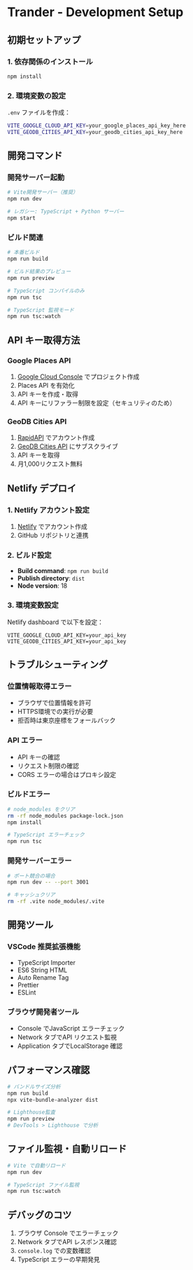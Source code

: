 # Trander - Development Setup

## 初期セットアップ

### 1. 依存関係のインストール
```bash
npm install
```

### 2. 環境変数の設定
`.env` ファイルを作成：
```bash
VITE_GOOGLE_CLOUD_API_KEY=your_google_places_api_key_here
VITE_GEODB_CITIES_API_KEY=your_geodb_cities_api_key_here
```

## 開発コマンド

### 開発サーバー起動
```bash
# Vite開発サーバー（推奨）
npm run dev

# レガシー: TypeScript + Python サーバー
npm start
```

### ビルド関連
```bash
# 本番ビルド
npm run build

# ビルド結果のプレビュー
npm run preview

# TypeScript コンパイルのみ
npm run tsc

# TypeScript 監視モード
npm run tsc:watch
```

## API キー取得方法

### Google Places API
1. [Google Cloud Console](https://console.cloud.google.com/) でプロジェクト作成
2. Places API を有効化
3. API キーを作成・取得
4. API キーにリファラー制限を設定（セキュリティのため）

### GeoDB Cities API
1. [RapidAPI](https://rapidapi.com/) でアカウント作成
2. [GeoDB Cities API](https://rapidapi.com/wirefreethought/api/geodb-cities) にサブスクライブ
3. API キーを取得
4. 月1,000リクエスト無料

## Netlify デプロイ

### 1. Netlify アカウント設定
1. [Netlify](https://netlify.com) でアカウント作成
2. GitHub リポジトリと連携

### 2. ビルド設定
- **Build command**: `npm run build`
- **Publish directory**: `dist`
- **Node version**: 18

### 3. 環境変数設定
Netlify dashboard で以下を設定：
```
VITE_GOOGLE_CLOUD_API_KEY=your_api_key
VITE_GEODB_CITIES_API_KEY=your_api_key
```

## トラブルシューティング

### 位置情報取得エラー
- ブラウザで位置情報を許可
- HTTPS環境での実行が必要
- 拒否時は東京座標をフォールバック

### API エラー
- API キーの確認
- リクエスト制限の確認
- CORS エラーの場合はプロキシ設定

### ビルドエラー
```bash
# node_modules をクリア
rm -rf node_modules package-lock.json
npm install

# TypeScript エラーチェック
npm run tsc
```

### 開発サーバーエラー
```bash
# ポート競合の場合
npm run dev -- --port 3001

# キャッシュクリア
rm -rf .vite node_modules/.vite
```

## 開発ツール

### VSCode 推奨拡張機能
- TypeScript Importer
- ES6 String HTML
- Auto Rename Tag
- Prettier
- ESLint

### ブラウザ開発者ツール
- Console でJavaScript エラーチェック
- Network タブでAPI リクエスト監視
- Application タブでLocalStorage 確認

## パフォーマンス確認
```bash
# バンドルサイズ分析
npm run build
npx vite-bundle-analyzer dist

# Lighthouse監査
npm run preview
# DevTools > Lighthouse で分析
```

## ファイル監視・自動リロード
```bash
# Vite で自動リロード
npm run dev

# TypeScript ファイル監視
npm run tsc:watch
```

## デバッグのコツ
1. ブラウザ Console でエラーチェック
2. Network タブでAPI レスポンス確認
3. `console.log` での変数確認
4. TypeScript エラーの早期発見
